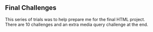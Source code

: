 ## Final Challenges

This series of trials was to help prepare me for the final HTML project. There are 10 challenges and an extra media query challenge at the end.
